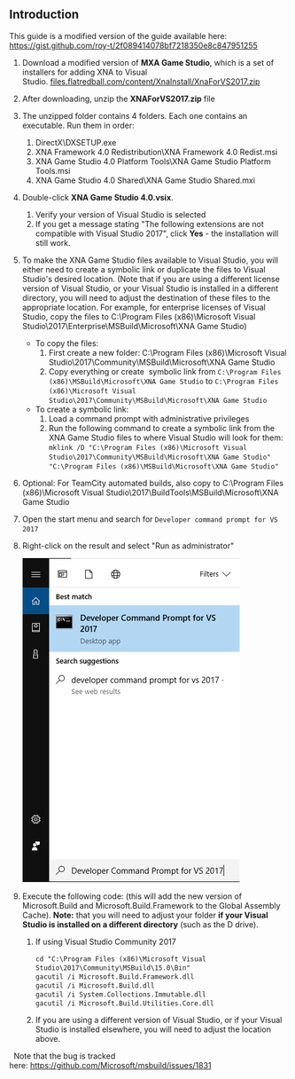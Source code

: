## Introduction

This guide is a modified version of the guide available here: https://gist.github.com/roy-t/2f089414078bf7218350e8c847951255

1.  Download a modified version of **MXA Game Studio**, which is a set of installers for adding XNA to Visual Studio. [files.flatredball.com/content/XnaInstall/XnaForVS2017.zip](http://files.flatredball.com/content/XnaInstall/XnaForVS2017.zip)

2.  After downloading, unzip the **XNAForVS2017.zip** file

3.  The unzipped folder contains 4 folders. Each one contains an executable. Run them in order:
    1.  DirectX\DXSETUP.exe
    2.  XNA Framework 4.0 Redistribution\XNA Framework 4.0 Redist.msi
    3.  XNA Game Studio 4.0 Platform Tools\XNA Game Studio Platform Tools.msi
    4.  XNA Game Studio 4.0 Shared\XNA Game Studio Shared.mxi

4.  Double-click **XNA Game Studio 4.0.vsix**.
    1.  Verify your version of Visual Studio is selected
    2.  If you get a message stating "The following extensions are not compatible with Visual Studio 2017", click **Yes** - the installation will still work.

5.  To make the XNA Game Studio files available to Visual Studio, you will either need to create a symbolic link or duplicate the files to Visual Studio's desired location. (Note that if you are using a different license version of Visual Studio, or your Visual Studio is installed in a different directory, you will need to adjust the destination of these files to the appropriate location. For example, for enterprise licenses of Visual Studio, copy the files to C:\Program Files (x86)\Microsoft Visual Studio\2017\Enterprise\MSBuild\Microsoft\XNA Game Studio)
    -   To copy the files:
        1.  First create a new folder: C:\Program Files (x86)\Microsoft Visual Studio\2017\Community\MSBuild\Microsoft\XNA Game Studio
        2.  Copy everything or create  symbolic link from `C:\Program Files (x86)\MSBuild\Microsoft\XNA Game Studio` to `C:\Program Files (x86)\Microsoft Visual Studio\2017\Community\MSBuild\Microsoft\XNA Game Studio`
    -   To create a symbolic link:
        1.  Load a command prompt with administrative privileges
        2.  Run the following command to create a symbolic link from the XNA Game Studio files to where Visual Studio will look for them: `mklink /D "C:\Program Files (x86)\Microsoft Visual Studio\2017\Community\MSBuild\Microsoft\XNA Game Studio" "C:\Program Files (x86)\MSBuild\Microsoft\XNA Game Studio"`

6.  Optional: For TeamCity automated builds, also copy to C:\Program Files (x86)\Microsoft Visual Studio\2017\BuildTools\MSBuild\Microsoft\XNA Game Studio

7.  Open the start menu and search for `Developer command prompt for VS 2017`

8.  Right-click on the result and select "Run as administrator"

    ![](/media/2017-07-img_5968d629a8021.png)

9.  Execute the following code: (this will add the new version of Microsoft.Build and Microsoft.Build.Framework to the Global Assembly Cache). **Note:** that you will need to adjust your folder **if your Visual Studio is installed on a different directory** (such as the D drive).
    1.  If using Visual Studio Community 2017

        ``` lang:c#
        cd "C:\Program Files (x86)\Microsoft Visual Studio\2017\Community\MSBuild\15.0\Bin"
        gacutil /i Microsoft.Build.Framework.dll
        gacutil /i Microsoft.Build.dll
        gacutil /i System.Collections.Immutable.dll
        gacutil /i Microsoft.Build.Utilities.Core.dll
        ```

    2.  If you are using a different version of Visual Studio, or if your Visual Studio is installed elsewhere, you will need to adjust the location above.

  Note that the bug is tracked here: <https://github.com/Microsoft/msbuild/issues/1831>  
